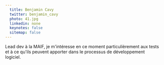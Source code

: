 ```yaml
---
  title: Benjamin Cavy
  twitter: benjamin_cavy
  photo: 41.jpg
  linkedin: none
  keynotes: false
  sitemap: false
---
```

Lead dev à la MAIF, je m'intéresse en ce moment particulièrement aux tests et à ce qu'ils peuvent apporter dans le processus de développement logiciel.